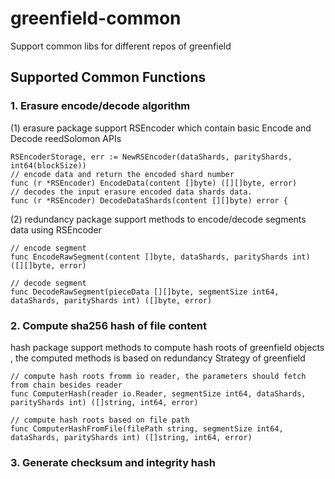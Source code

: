 # greenfield-common
Support common libs for different repos of greenfield

## Supported Common Functions

### 1. Erasure encode/decode algorithm 

(1) erasure package support RSEncoder which contain basic Encode and Decode reedSolomon APIs 
```
RSEncoderStorage, err := NewRSEncoder(dataShards, parityShards, int64(blockSize))
// encode data and return the encoded shard number
func (r *RSEncoder) EncodeData(content []byte) ([][]byte, error) 
// decodes the input erasure encoded data shards data.
func (r *RSEncoder) DecodeDataShards(content [][]byte) error {
```
(2) redundancy package support methods to encode/decode segments data using RSEncoder 
```
// encode segment
func EncodeRawSegment(content []byte, dataShards, parityShards int) ([][]byte, error) 

// decode segment
func DecodeRawSegment(pieceData [][]byte, segmentSize int64, dataShards, parityShards int) ([]byte, error) 
```

### 2. Compute sha256 hash of file content

hash package support methods to compute hash roots of greenfield objects , the computed methods is based on 
redundancy Strategy of greenfield

```
// compute hash roots fromm io reader, the parameters should fetch from chain besides reader
func ComputerHash(reader io.Reader, segmentSize int64, dataShards, parityShards int) ([]string, int64, error)

// compute hash roots based on file path
func ComputerHashFromFile(filePath string, segmentSize int64, dataShards, parityShards int) ([]string, int64, error)
```


### 3. Generate checksum and integrity hash
